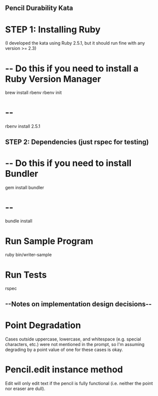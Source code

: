 ## Pencil Durability Kata

# STEP 1: Installing Ruby
(I developed the kata using Ruby 2.5.1, but it should run fine with any version >= 2.3)
# -- Do this if you need to install a Ruby Version Manager
brew install rbenv
rbenv init
# --
rbenv install 2.5.1

## STEP 2: Dependencies (just rspec for testing)
# -- Do this if you need to install Bundler
gem install bundler
# --
bundle install

# Run Sample Program
ruby bin/writer-sample

# Run Tests
rspec



## --Notes on implementation design decisions-- ##
# Point Degradation
Cases outside uppercase, lowercase, and whitespace (e.g. special characters, etc.) were not mentioned in the prompt, so I'm assuming degrading by a point value of one for these cases is okay.

# Pencil.edit instance method
Edit will only edit text if the pencil is fully functional (i.e. neither the point nor eraser are dull).